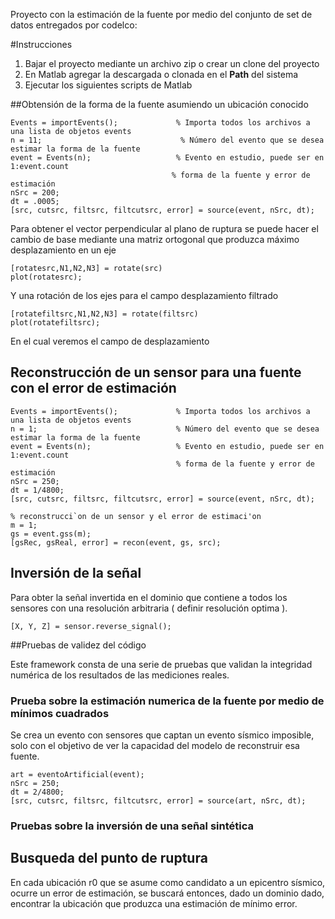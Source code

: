 Proyecto con la estimación de la fuente por medio del conjunto de set de datos
entregados por codelco:

#Instrucciones

1. Bajar el proyecto mediante un archivo zip o crear un clone del proyecto
2. En Matlab agregar la descargada o clonada en el **Path** del sistema
3. Ejecutar los siguientes scripts de Matlab

##Obtensión de la forma de la fuente asumiendo un ubicación conocido

 ```
Events = importEvents();             % Importa todos los archivos a una lista de objetos events
n = 11;                               % Número del evento que se desea estimar la forma de la fuente
event = Events(n);                   % Evento en estudio, puede ser en 1:event.count
                                     % forma de la fuente y error de estimación
nSrc = 200;
dt = .0005;
[src, cutsrc, filtsrc, filtcutsrc, error] = source(event, nSrc, dt); 
```
Para obtener el vector perpendicular al plano de ruptura se puede hacer el cambio de base
mediante una matriz ortogonal que produzca máximo desplazamiento en un eje

```        
[rotatesrc,N1,N2,N3] = rotate(src)
plot(rotatesrc);
 ```
Y una rotación de los ejes para el campo desplazamiento filtrado
```        
[rotatefiltsrc,N1,N2,N3] = rotate(filtsrc)
plot(rotatefiltsrc);
 ```

En el cual veremos el campo de desplazamiento

## Reconstrucción de un sensor para una fuente con el error de estimación

```
Events = importEvents();             % Importa todos los archivos a una lista de objetos events
n = 1;                               % Número del evento que se desea estimar la forma de la fuente
event = Events(n);                   % Evento en estudio, puede ser en 1:event.count
                                     % forma de la fuente y error de estimación
nSrc = 250;
dt = 1/4800;
[src, cutsrc, filtsrc, filtcutsrc, error] = source(event, nSrc, dt);

% reconstrucci`on de un sensor y el error de estimaci'on
m = 1;
gs = event.gss(m);
[gsRec, gsReal, error] = recon(event, gs, src);
```

## Inversión de la señal
Para obter la señal invertida en el dominio que contiene a todos los sensores
con una resolución arbitraria ( definir resolución optima ).

```
[X, Y, Z] = sensor.reverse_signal();
```

##Pruebas de validez del código 
 
Este framework consta de una serie de pruebas que validan la integridad numérica de los resultados de las mediciones reales.
### Prueba sobre la estimación numerica de la fuente por medio de mínimos cuadrados
Se crea un evento con sensores que captan un evento sísmico imposible, solo
con el objetivo de ver la capacidad del modelo de reconstruir esa fuente.

```
art = eventoArtificial(event);
nSrc = 250;
dt = 2/4800;
[src, cutsrc, filtsrc, filtcutsrc, error] = source(art, nSrc, dt);

```
### Pruebas sobre la inversión de una señal sintética




## Busqueda del punto de ruptura
En cada ubicación r0 que se asume como candidato a un epicentro sísmico, ocurre
un error de estimación, se buscará entonces, dado un dominio dado, encontrar la ubicación
que produzca una estimación de mínimo error.
